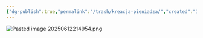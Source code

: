 ```yaml
---
{"dg-publish":true,"permalink":"/trash/kreacja-pieniadza/","created":"1970-01-01T01:00:00.000+01:00","updated":"2025-06-16T12:33:51.355+02:00"}
---
```



![Pasted image 20250612214954.png](/img/user/Trash/Pasted%20image%2020250612214954.png)
